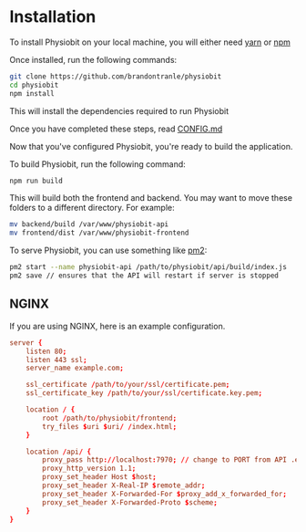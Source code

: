# Installation

To install Physiobit on your local machine, you will either need [yarn](https://classic.yarnpkg.com/lang/en/docs/install/) or [npm](https://docs.npmjs.com/downloading-and-installing-node-js-and-npm)

Once installed, run the following commands:
```bash
git clone https://github.com/brandontranle/physiobit
cd physiobit
npm install
```

This will install the dependencies required to run Physiobit

Once you have completed these steps, read [CONFIG.md](CONFIG.md)

Now that you've configured Physiobit, you're ready to build the application.

To build Physiobit, run the following command:
```bash
npm run build
```

This will build both the frontend and backend. You may want to move
these folders to a different directory. For example:
```bash
mv backend/build /var/www/physiobit-api
mv frontend/dist /var/www/physiobit-frontend
```

To serve Physiobit, you can use something like [pm2](https://pm2.keymetrics.io/docs/usage/quick-start/):

```bash
pm2 start --name physiobit-api /path/to/physiobit/api/build/index.js
pm2 save // ensures that the API will restart if server is stopped
```

## NGINX

If you are using NGINX, here is an example configuration.

```conf
server {
    listen 80;
    listen 443 ssl;
    server_name example.com;

    ssl_certificate /path/to/your/ssl/certificate.pem;
    ssl_certificate_key /path/to/your/ssl/certificate.key.pem;

    location / {
        root /path/to/physiobit/frontend;
        try_files $uri $uri/ /index.html;
    }

    location /api/ {
        proxy_pass http://localhost:7970; // change to PORT from API .env
        proxy_http_version 1.1;
        proxy_set_header Host $host;
        proxy_set_header X-Real-IP $remote_addr;
        proxy_set_header X-Forwarded-For $proxy_add_x_forwarded_for;
        proxy_set_header X-Forwarded-Proto $scheme;
    }
}
```